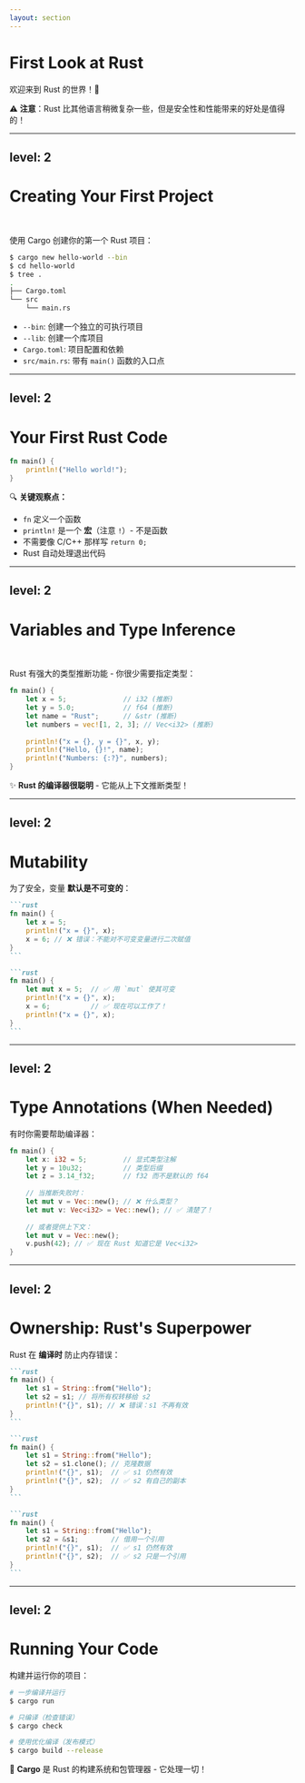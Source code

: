 ```yaml
---
layout: section
---
```

# First Look at Rust

<v-click>

欢迎来到 Rust 的世界！🦀

</v-click>

<v-click>

⚠️ **注意**：Rust 比其他语言稍微复杂一些，但是安全性和性能带来的好处是值得的！

</v-click>

---
level: 2
---
# Creating Your First Project

<br>
<v-click>

使用 Cargo 创建你的第一个 Rust 项目：

```bash
$ cargo new hello-world --bin
$ cd hello-world
$ tree .
.
├── Cargo.toml
└── src
    └── main.rs
```

</v-click>

<v-clicks>

- `--bin`: 创建一个独立的可执行项目
- `--lib`: 创建一个库项目  
- `Cargo.toml`: 项目配置和依赖
- `src/main.rs`: 带有 `main()` 函数的入口点

</v-clicks>

---
level: 2
---
# Your First Rust Code

```rust
fn main() {
    println!("Hello world!");
}
```

<v-clicks>

🔍 **关键观察点：**
- `fn` 定义一个函数
- `println!` 是一个 **宏**（注意 `!`）- 不是函数
- 不需要像 C/C++ 那样写 `return 0;`
- Rust 自动处理退出代码

</v-clicks>

---
level: 2
---
# Variables and Type Inference

<br>
<v-click>

Rust 有强大的类型推断功能 - 你很少需要指定类型：

```rust
fn main() {
    let x = 5;              // i32 (推断)
    let y = 5.0;            // f64 (推断) 
    let name = "Rust";      // &str (推断)
    let numbers = vec![1, 2, 3]; // Vec<i32> (推断)
    
    println!("x = {}, y = {}", x, y);
    println!("Hello, {}!", name);
    println!("Numbers: {:?}", numbers);
}
```

</v-click>

<v-click>

✨ **Rust 的编译器很聪明** - 它能从上下文推断类型！

</v-click>

---
level: 2
---
# Mutability
为了安全，变量 **默认是不可变的**：

````md magic-move {lines: true}
```rust
fn main() {
    let x = 5;
    println!("x = {}", x);
    x = 6; // ❌ 错误：不能对不可变变量进行二次赋值
}
```

```rust
fn main() {
    let mut x = 5;  // ✅ 用 `mut` 使其可变
    println!("x = {}", x);
    x = 6;          // ✅ 现在可以工作了！
    println!("x = {}", x);
}
```
````

---
level: 2
---
# Type Annotations (When Needed)
有时你需要帮助编译器：

```rust
fn main() {
    let x: i32 = 5;         // 显式类型注解
    let y = 10u32;          // 类型后缀
    let z = 3.14_f32;       // f32 而不是默认的 f64
    
    // 当推断失败时：
    let mut v = Vec::new(); // ❌ 什么类型？
    let mut v: Vec<i32> = Vec::new(); // ✅ 清楚了！
    
    // 或者提供上下文：
    let mut v = Vec::new();
    v.push(42); // ✅ 现在 Rust 知道它是 Vec<i32>
}
```

---
level: 2
---
# Ownership: Rust's Superpower
Rust 在 **编译时** 防止内存错误：

````md magic-move {lines: true}
```rust
fn main() {
    let s1 = String::from("Hello");
    let s2 = s1; // 将所有权转移给 s2
    println!("{}", s1); // ❌ 错误：s1 不再有效
}
```

```rust
fn main() {
    let s1 = String::from("Hello");
    let s2 = s1.clone(); // 克隆数据
    println!("{}", s1);  // ✅ s1 仍然有效
    println!("{}", s2);  // ✅ s2 有自己的副本
}
```

```rust
fn main() {
    let s1 = String::from("Hello");
    let s2 = &s1;        // 借用一个引用
    println!("{}", s1);  // ✅ s1 仍然有效
    println!("{}", s2);  // ✅ s2 只是一个引用
}
```
````

---
level: 2
---
# Running Your Code

<v-click>

构建并运行你的项目：

```bash
# 一步编译并运行
$ cargo run

# 只编译（检查错误）
$ cargo check

# 使用优化编译（发布模式）
$ cargo build --release
```

</v-click>

<v-click>

🚀 **Cargo** 是 Rust 的构建系统和包管理器 - 它处理一切！

</v-click>